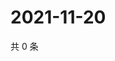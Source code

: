 # 2021-11-20

共 0 条

<!-- BEGIN WEIBO -->
<!-- 最后更新时间 Sat Nov 20 2021 14:17:03 GMT+0800 (China Standard Time) -->

<!-- END WEIBO -->
